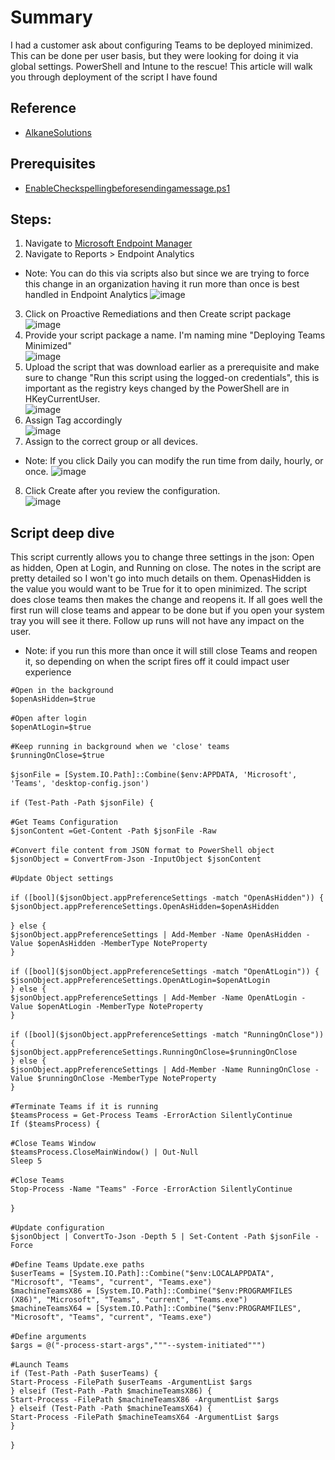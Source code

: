 # Summary
I had a customer ask about configuring Teams to be deployed minimized. This can be done per user basis, but they were looking for doing it via global settings. PowerShell and Intune to the rescue! This article will walk you through deployment of the script I have found 

## Reference
* [AlkaneSolutions](https://www.alkanesolutions.co.uk/2021/01/16/launch-microsoft-teams-minimised-in-the-system-tray/)

## Prerequisites
* [EnableCheckspellingbeforesendingamessage.ps1](https://github.com/mattnovitsch/M365/blob/main/Checkspellingbeforesendingamessage/EnableCheckspellingbeforesendingamessage.ps1)

## Steps:
1. Navigate to [Microsoft Endpoint Manager](http://endpoint.microsoft.com)
2. Navigate to Reports > Endpoint Analytics
* Note: You can do this via scripts also but since we are trying to force this change in an organization having it run more than once is best handled in Endpoint Analytics
![image](https://user-images.githubusercontent.com/61195587/166960098-db8e95fa-3a83-47ce-b7b5-13a35afc4955.png)
3. Click on Proactive Remediations and then Create script package <BR>
![image](https://user-images.githubusercontent.com/61195587/166960369-4b4949d4-3f58-42dc-90c2-c6b635a8bd27.png)
4. Provide your script package a name. I'm naming mine "Deploying Teams Minimized" <BR>
![image](https://user-images.githubusercontent.com/61195587/166969960-122d1b96-5a20-4134-b0c5-68b21dee9511.png)
5. Upload the script that was download earlier as a prerequisite and make sure to change "Run this script using the logged-on credentials", this is important as the registry keys changed by the PowerShell are in HKeyCurrentUser. <BR>
![image](https://user-images.githubusercontent.com/61195587/166970211-cb03dd8a-352f-47e5-a6ce-582375e6ad1c.png)
6. Assign Tag accordingly <BR>
![image](https://user-images.githubusercontent.com/61195587/166970344-17c43a38-56cd-4064-9c7e-53e18c1c2470.png)
7. Assign to the correct group or all devices.
* Note: If you click Daily you can modify the run time from daily, hourly, or once. 
![image](https://user-images.githubusercontent.com/61195587/166970635-0510170a-d3c7-4087-8d13-f0169711046b.png)
8. Click Create after you review the configuration. <BR>
![image](https://user-images.githubusercontent.com/61195587/166970828-b7b24b68-651e-4771-85d2-884b04bd3607.png)

## Script deep dive
This script currently allows you to change three settings in the json: Open as hidden, Open at Login, and Running on close. The notes in the script are pretty detailed so I won't go into much details on them. OpenasHidden is the value you would want to be True for it to open minimized. The script does close teams then makes the change and reopens it. If all goes well the first run will close teams and appear to be done but if you open your system tray you will see it there. Follow up runs will not have any impact on the user. 

* Note: if you run this more than once it will still close Teams and reopen it, so depending on when the script fires off it could impact user experience

`#Open in the background`<BR>
`$openAsHidden=$true`<BR>
<BR>
`#Open after login`<BR>
`$openAtLogin=$true`<BR>
<BR>
`#Keep running in background when we 'close' teams`<BR>
`$runningOnClose=$true`<BR>
<BR>
`$jsonFile = [System.IO.Path]::Combine($env:APPDATA, 'Microsoft', 'Teams', 'desktop-config.json')`<BR>
      <BR>
`if (Test-Path -Path $jsonFile) {   `<BR>
   <BR>
    `#Get Teams Configuration`<BR>
    `$jsonContent =Get-Content -Path $jsonFile -Raw`<BR>
   <BR>
    `#Convert file content from JSON format to PowerShell object`<BR>
    `$jsonObject = ConvertFrom-Json -InputObject $jsonContent`<BR>
   <BR>
    `#Update Object settings`<BR>
        <BR>
        `if ([bool]($jsonObject.appPreferenceSettings -match "OpenAsHidden")) {`<BR>
            `$jsonObject.appPreferenceSettings.OpenAsHidden=$openAsHidden`<BR>
<BR>
        `} else {`<BR>
            `$jsonObject.appPreferenceSettings | Add-Member -Name OpenAsHidden -Value $openAsHidden -MemberType NoteProperty`<BR>
        `}`<BR>
    <BR>
        `if ([bool]($jsonObject.appPreferenceSettings -match "OpenAtLogin")) {`<BR>
            `$jsonObject.appPreferenceSettings.OpenAtLogin=$openAtLogin`<BR>
        `} else {`<BR>
            `$jsonObject.appPreferenceSettings | Add-Member -Name OpenAtLogin -Value $openAtLogin -MemberType NoteProperty`<BR>
        `}`<BR>
                <BR>
        `if ([bool]($jsonObject.appPreferenceSettings -match "RunningOnClose")) {`<BR>
            `$jsonObject.appPreferenceSettings.RunningOnClose=$runningOnClose`<BR>
        `} else {`<BR>
            `$jsonObject.appPreferenceSettings | Add-Member -Name RunningOnClose -Value $runningOnClose -MemberType NoteProperty`<BR>
        `}`<BR>
           <BR>
        `#Terminate Teams if it is running`<BR>
        `$teamsProcess = Get-Process Teams -ErrorAction SilentlyContinue`<BR>
	    `If ($teamsProcess) {`<BR>
<BR>
			    `#Close Teams Window`<BR>
  			    `$teamsProcess.CloseMainWindow() | Out-Null`<BR>
			    `Sleep 5`<BR>
		<BR>
           	    `#Close Teams `<BR>
			    `Stop-Process -Name "Teams" -Force -ErrorAction SilentlyContinue`<BR>
<BR>
	    `}`<BR>
<BR>
        `#Update configuration`<BR>
        `$jsonObject | ConvertTo-Json -Depth 5 | Set-Content -Path $jsonFile -Force`<BR>
         <BR>
        `#Define Teams Update.exe paths      `<BR>
        `$userTeams = [System.IO.Path]::Combine("$env:LOCALAPPDATA", "Microsoft", "Teams", "current", "Teams.exe")`<BR>
        `$machineTeamsX86 = [System.IO.Path]::Combine("$env:PROGRAMFILES (X86)", "Microsoft", "Teams", "current", "Teams.exe")`<BR>
        `$machineTeamsX64 = [System.IO.Path]::Combine("$env:PROGRAMFILES", "Microsoft", "Teams", "current", "Teams.exe")`<BR>
        <BR>
        `#Define arguments`<BR>
        `$args = @("-process-start-args","""--system-initiated""")`<BR>
<BR>
        `#Launch Teams`<BR>
        `if (Test-Path -Path $userTeams) {`<BR>
            `Start-Process -FilePath $userTeams -ArgumentList $args`<BR>
        `} elseif (Test-Path -Path $machineTeamsX86) {`<BR>
            `Start-Process -FilePath $machineTeamsX86 -ArgumentList $args`<BR>
        `} elseif (Test-Path -Path $machineTeamsX64) {`<BR>
            `Start-Process -FilePath $machineTeamsX64 -ArgumentList $args`<BR>
        `}`<BR>
<BR>
    `}`<BR>